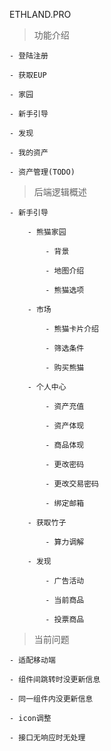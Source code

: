 ETHLAND.PRO 

> 功能介绍

	- 登陆注册

	- 获取EUP

	- 家园

	- 新手引导

	- 发现

	- 我的资产

	- 资产管理(TODO)

> 后端逻辑概述

	- 新手引导

		- 熊猫家园

			- 背景

			- 地图介绍

			- 熊猫选项

		- 市场

			- 熊猫卡片介绍

			- 筛选条件

			- 购买熊猫

		- 个人中心

			- 资产充值

			- 资产体现

			- 商品体现

			- 更改密码

			- 更改交易密码

			- 绑定邮箱

		- 获取竹子

			- 算力调解

		- 发现

			- 广告活动

			- 当前商品

			- 投票商品

> 当前问题

	- 适配移动端

	- 组件间跳转时没更新信息

	- 同一组件内没更新信息

	- icon调整

	- 接口无响应时无处理